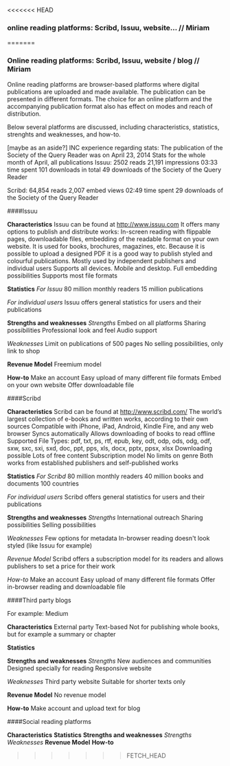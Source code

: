 <<<<<<< HEAD
 ### online reading platforms: Scribd, Issuu, website... // Miriam
=======
### Online reading platforms: Scribd, Issuu, website / blog // Miriam

Online reading platforms are browser-based platforms where digital publications are uploaded and made available. The publication can be presented in different formats. The choice for an online platform and the accompanying publication format also has effect on modes and reach of distribution.

Below several platforms are discussed, including characteristics, statistics, strenghts and weaknesses, and how-to.

[maybe as an aside?] INC experience regarding stats:
The publication of the Society of the Query Reader was on April 23, 2014
Stats for the whole month of April, all publications
Issuu:
2502 reads
21,191 impressions
03:33 time spent
101 downloads in total
49 downloads of the Society of the Query Reader

Scribd:
64,854 reads
2,007 embed views
02:49 time spent
29 downloads of the Society of the Query Reader




####Issuu

**Characteristics**
Issuu can be found at http://www.issuu.com
It offers many options to publish and distribute works: In-screen reading with flippable pages, downloadable files, embedding of the readable format on your own website. It is used for books, brochures, magazines, etc. Because it is possible to upload a designed PDF it is a good way to publish styled and colourful publications. 
Mostly used by independent publishers and individual users
Supports all devices. Mobile and desktop.
Full embedding possibilities
Supports most file formats




**Statistics**
*For Issuu*
80 million monthly readers
15 million publications


*For individual users*
Issuu offers general statistics for users and their publications


**Strengths and weaknesses**
*Strengths*
Embed on all platforms
Sharing possibilities
Professional look and feel
Audio support

*Weaknesses*
Limit on publications of 500 pages
No selling possibilities, only link to shop

**Revenue Model**
Freemium model

**How-to**
Make an account
Easy upload of many different file formats
Embed on your own website
Offer downloadable file


####Scribd

**Characteristics**
Scribd can be found at http://www.scribd.com/
The world’s largest collection of e-books and written works, according to their own sources
Compatible with iPhone, iPad, Android, Kindle Fire, and any web browser
Syncs automatically
Allows downloading of books to read offline
Supported File Types: pdf, txt, ps, rtf, epub, key, odt, odp, ods, odg, odf, sxw, sxc, sxi, sxd, doc, ppt, pps, xls, docx, pptx, ppsx, xlsx
Downloading possible
Lots of free content
Subscription model
No limits on genre
Both works from established publishers and self-published works

**Statistics**
*For Scribd*
80 million monthly readers
40 million books and documents
100 countries

*For individual users*
Scribd offers general statistics for users and their publications

**Strengths and weaknesses**
*Strengths*
International outreach
Sharing possibilities
Selling possibilities

*Weaknesses*
Few options for metadata
In-browser reading doesn't look styled (like Issuu for example)

*Revenue Model*
Scribd offers a subscription model for its readers and allows publishers to set a price for their work

*How-to*
Make an account
Easy upload of many different file formats
Offer in-browser reading and downloadable file


####Third party blogs

For example: Medium

**Characteristics**
External party
Text-based
Not for publishing whole books, but for example a summary or chapter


**Statistics**


**Strengths and weaknesses**
*Strengths*
New audiences and communities
Designed specially for reading 
Responsive website

*Weaknesses*
Third party website
Suitable for shorter texts only

**Revenue Model**
No revenue model

**How-to**
Make account and upload text for blog



####Social reading platforms

**Characteristics**
**Statistics**
**Strengths and weaknesses**
*Strengths*
*Weaknesses*
**Revenue Model**
**How-to**
>>>>>>> FETCH_HEAD




